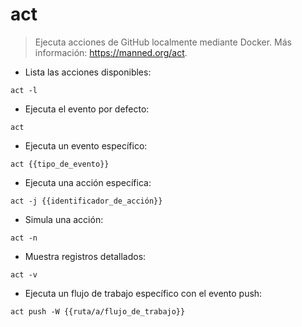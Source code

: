 # act

> Ejecuta acciones de GitHub localmente mediante Docker.
> Más información: <https://manned.org/act>.

- Lista las acciones disponibles:

`act -l`

- Ejecuta el evento por defecto:

`act`

- Ejecuta un evento específico:

`act {{tipo_de_evento}}`

- Ejecuta una acción específica:

`act -j {{identificador_de_acción}}`

- Simula una acción:

`act -n`

- Muestra registros detallados:

`act -v`

- Ejecuta un flujo de trabajo específico con el evento push:

`act push -W {{ruta/a/flujo_de_trabajo}}`
